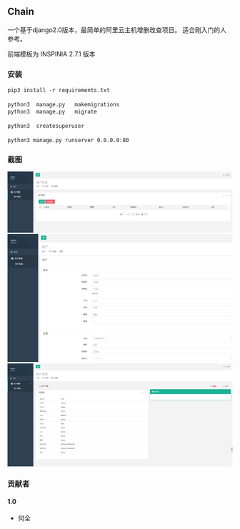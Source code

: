 ## Chain

一个基于django2.0版本，最简单的阿里云主机增删改查项目。 适合刚入门的人参考。

前端模板为 INSPINIA 2.7.1  版本

### 安装

```
pip3 install -r requirements.txt

python3  manage.py   makemigrations
python3  manage.py   migrate

python3  createsuperuser

python3 manage.py runserver 0.0.0.0:80
```




###   截图
![DEMO](static/demo/2.png)
![DEMO](static/demo/3.png)
![DEMO](static/demo/4.png)


### 贡献者

#### 1.0
- 何全
